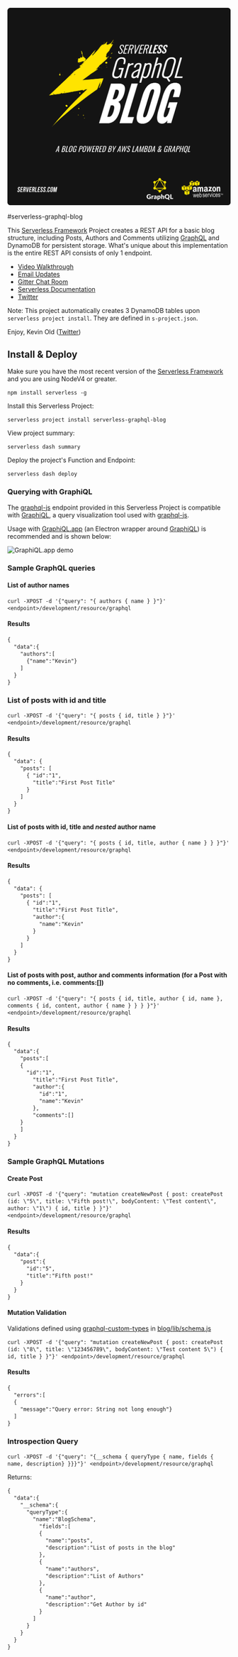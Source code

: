 ![Serverless GraphQL Blog AWS Lambda API Gateway](serverless_graphql_blog.png)

#serverless-graphql-blog

This [Serverless Framework](http://www.serverless.com) Project creates a REST API for a basic blog structure, including Posts, Authors and Comments utilizing [GraphQL][1] and DynamoDB for persistent storage.  What's unique about this implementation is the entire REST API consists of only 1 endpoint.

* [Video Walkthrough](https://www.youtube.com/watch?v=lgE5-mm8gX4)
* [Email Updates](http://eepurl.com/bvz5Nj)
* [Gitter Chat Room](https://gitter.im/serverless/serverless)
* [Serverless Documentation](http://docs.serverless.com)
* [Twitter](https://www.twitter.com/goserverless)

Note: This project automatically creates 3 DynamoDB tables upon `serverless project install`.  They are defined in `s-project.json`.

Enjoy,
Kevin Old ([Twitter](https://twitter.com/kevinold))

## Install & Deploy

Make sure you have the most recent version of the [Serverless Framework](http://www.serverless.com) and you are using NodeV4 or greater.

```
npm install serverless -g
```

Install this Serverless Project:

```
serverless project install serverless-graphql-blog
```

View project summary:

```
serverless dash summary
```
Deploy the project's Function and Endpoint:

```
serverless dash deploy
```

### Querying with GraphiQL

The [graphql-js][1] endpoint provided in this Serverless Project is compatible with [GraphiQL][2], a query visualization tool used with [graphql-js][1].

Usage with [GraphiQL.app][3] (an Electron wrapper around [GraphiQL][2]) is recommended and is shown below:

![GraphiQL.app demo](https://s3.amazonaws.com/various-image-files/graphiql-serverless-graphql-blog-screenshot.png)

### Sample GraphQL queries

#### List of author names
```
curl -XPOST -d '{"query": "{ authors { name } }"}' <endpoint>/development/resource/graphql
```

#### Results
```
{
  "data":{
    "authors":[
      {"name":"Kevin"}
    ]
  }
}
```

### List of posts with id and title
```
curl -XPOST -d '{"query": "{ posts { id, title } }"}' <endpoint>/development/resource/graphql
```

#### Results
```
{
  "data": {
    "posts": [
      { "id":"1",
        "title":"First Post Title"
      }
    ]
  }
}
```

#### List of posts with id, title and *nested* author name
```
curl -XPOST -d '{"query": "{ posts { id, title, author { name } } }"}' <endpoint>/development/resource/graphql
```

#### Results
```
{
  "data": {
    "posts": [
      { "id":"1",
        "title":"First Post Title",
        "author":{
          "name":"Kevin"
        }
      }
    ]
  }
}
```

#### List of posts with post, author and comments information (for a Post with no comments, i.e. comments:[])
```
curl -XPOST -d '{"query": "{ posts { id, title, author { id, name }, comments { id, content, author { name } } } }"}' <endpoint>/development/resource/graphql
```

#### Results
```
{
  "data":{
    "posts":[
    {
      "id":"1",
        "title":"First Post Title",
        "author":{
          "id":"1",
          "name":"Kevin"
        },
        "comments":[]
    }
    ]
  }
}
```


### Sample GraphQL Mutations

#### Create Post
```
curl -XPOST -d '{"query": "mutation createNewPost { post: createPost (id: \"5\", title: \"Fifth post!\", bodyContent: \"Test content\", author: \"1\") { id, title } }"}' <endpoint>/development/resource/graphql
```

#### Results
```
{
  "data":{
    "post":{
      "id":"5",
      "title":"Fifth post!"
    }
  }
}
```


#### Mutation Validation

Validations defined using [graphql-custom-types][4] in [blog/lib/schema.js][5]
```
curl -XPOST -d '{"query": "mutation createNewPost { post: createPost (id: \"8\", title: \"123456789\", bodyContent: \"Test content 5\") { id, title } }"}' <endpoint>/development/resource/graphql
```

#### Results
```
{
  "errors":[
  {
    "message":"Query error: String not long enough"}
  ]
}
```


### Introspection Query
```
curl -XPOST -d '{"query": "{__schema { queryType { name, fields { name, description} }}}"}' <endpoint>/development/resource/graphql
```

Returns:
```
{
  "data":{
    "__schema":{
      "queryType":{
        "name":"BlogSchema",
          "fields":[
          {
            "name":"posts",
            "description":"List of posts in the blog"
          },
          {
            "name":"authors",
            "description":"List of Authors"
          },
          {
            "name":"author",
            "description":"Get Author by id"
          }
        ]
      }
    }
  }
}
```

[1]: https://github.com/graphql/graphql-js
[2]: https://github.com/graphql/graphiql
[3]: https://github.com/skevy/graphiql-app
[4]: https://github.com/stylesuxx/graphql-custom-types
[5]: https://github.com/serverless/serverless-graphql-blog/blob/master/blog/lib/schema.js#L100
